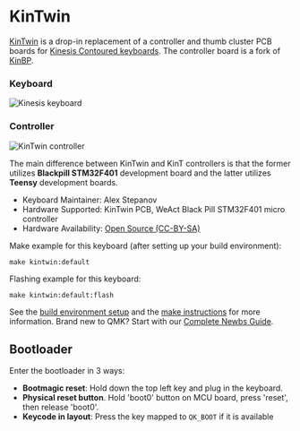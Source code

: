 # KinTwin
[KinTwin](https://github.com/alvicstep/kintwin) is a drop-in replacement of a controller and thumb cluster PCB boards for [Kinesis Contoured keyboards](https://deskthority.net/wiki/Kinesis_Contoured). The controller board is a fork of [KinBP](https://github.com/DmNosachev/KinBP). 

### Keyboard
![Kinesis keyboard](https://i.imgur.com/gmuYlUyh.jpg)

### Controller
![KinTwin controller](https://i.imgur.com/vu6pexwh.jpg)

The main difference between KinTwin and KinT controllers is that the former utilizes **Blackpill STM32F401** development board and the latter utilizes **Teensy** development boards.

* Keyboard Maintainer: Alex Stepanov
* Hardware Supported: KinTwin PCB, WeAct Black Pill STM32F401 micro controller
* Hardware Availability: [Open Source (CC-BY-SA)](https://github.com/alvicstep/kintwin)

Make example for this keyboard (after setting up your build environment):

    make kintwin:default

Flashing example for this keyboard:

    make kintwin:default:flash

See the [build environment setup](https://docs.qmk.fm/#/getting_started_build_tools) and the [make instructions](https://docs.qmk.fm/#/getting_started_make_guide) for more information. Brand new to QMK? Start with our [Complete Newbs Guide](https://docs.qmk.fm/#/newbs).

## Bootloader

Enter the bootloader in 3 ways:

* **Bootmagic reset**: Hold down the top left key and plug in the keyboard.
* **Physical reset button**. Hold 'boot0' button on MCU board, press 'reset', then release 'boot0'.
* **Keycode in layout**: Press the key mapped to `QK_BOOT` if it is available
